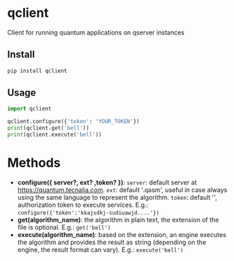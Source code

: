 # qclient

Client for running quantum applications on qserver instances

## Install

```sh
pip install qclient
```

## Usage

```python
import qclient

qclient.configure({'token': 'YOUR_TOKEN'})
print(qclient.get('bell'))
print(qclient.execute('bell'))
```

# Methods

- **configure({ server?, ext? ,token? })**: `server`: default server at https://quantum.tecnalia.com. `ext`: default '.qasm', useful in case always using the same language to represent the algorithm. `token`: default '', authorization token to execute services. E.g.: `configure({'token':'kkajsdkj-sudiuawjd....'})`
- **get(algorithm_name)**: the algorithm in plain text, the extension of the file is optional. E.g.: `get('bell')`
- **execute(algorithm_name)**: based on the extension, an engine executes the algorithm and provides the result as string (depending on the engine, the result format can vary). E.g.: `execute('bell')`
